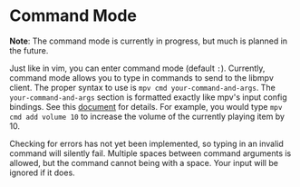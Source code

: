 # Command Mode

**Note**: The command mode is currently in progress, but much is planned in the future.

Just like in vim, you can enter command mode (default `:`). Currently, command mode allows you to type in commands to send to the libmpv client. The proper syntax to use is `mpv cmd your-command-and-args`. The `your-command-and-args` section is formatted exactly like mpv's input config bindings. See this [document](https://github.com/mpv-player/mpv/blob/master/DOCS/man/input.rst) for details. For example, you would type `mpv cmd add volume 10` to increase the volume of the currently playing item by 10.

Checking for errors has not yet been implemented, so typing in an invalid command will silently fail. Multiple spaces between command arguments is allowed, but the command cannot being with a space. Your input will be ignored if it does. 
